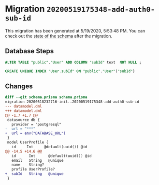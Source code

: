 # Migration `20200519175348-add-auth0-sub-id`

This migration has been generated at 5/19/2020, 5:53:48 PM.
You can check out the [state of the schema](./schema.prisma) after the migration.

## Database Steps

```sql
ALTER TABLE "public"."User" ADD COLUMN "subId" text  NOT NULL ;

CREATE UNIQUE INDEX "User.subId" ON "public"."User"("subId")
```

## Changes

```diff
diff --git schema.prisma schema.prisma
migration 20200518232716-init..20200519175348-add-auth0-sub-id
--- datamodel.dml
+++ datamodel.dml
@@ -1,7 +1,7 @@
 datasource db {
   provider = "postgresql"
-  url = "***"
+  url = env("DATABASE_URL")
 }
 model UserProfile {
   id     Int     @default(uuid()) @id
@@ -14,5 +14,6 @@
   id      Int      @default(uuid()) @id
   email   String   @unique
   name    String?
   profile UserProfile?
+  subId   String   @unique
 }
```



